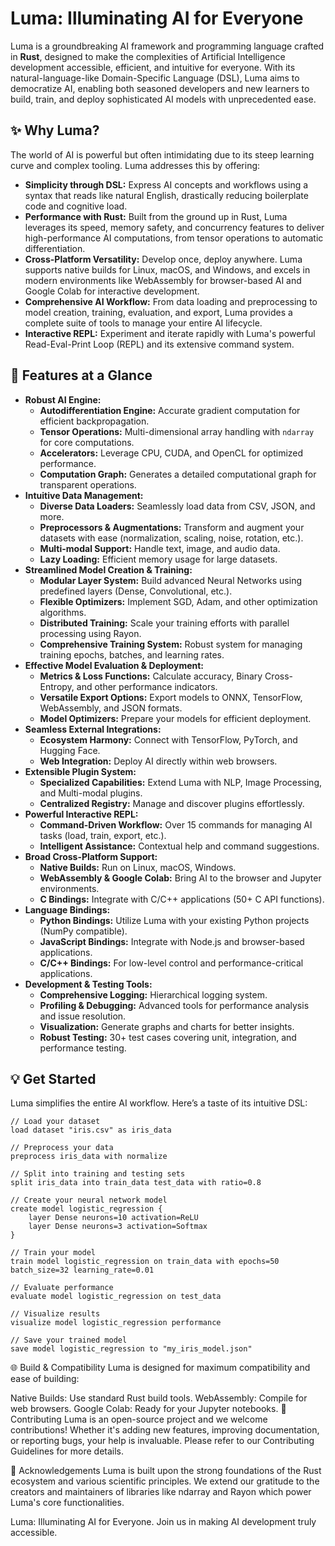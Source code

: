 # Luma: Illuminating AI for Everyone

Luma is a groundbreaking AI framework and programming language crafted in **Rust**, designed to make the complexities of Artificial Intelligence development accessible, efficient, and intuitive for everyone. With its natural-language-like Domain-Specific Language (DSL), Luma aims to democratize AI, enabling both seasoned developers and new learners to build, train, and deploy sophisticated AI models with unprecedented ease.

## ✨ Why Luma?

The world of AI is powerful but often intimidating due to its steep learning curve and complex tooling. Luma addresses this by offering:

* **Simplicity through DSL:** Express AI concepts and workflows using a syntax that reads like natural English, drastically reducing boilerplate code and cognitive load.
* **Performance with Rust:** Built from the ground up in Rust, Luma leverages its speed, memory safety, and concurrency features to deliver high-performance AI computations, from tensor operations to automatic differentiation.
* **Cross-Platform Versatility:** Develop once, deploy anywhere. Luma supports native builds for Linux, macOS, and Windows, and excels in modern environments like WebAssembly for browser-based AI and Google Colab for interactive development.
* **Comprehensive AI Workflow:** From data loading and preprocessing to model creation, training, evaluation, and export, Luma provides a complete suite of tools to manage your entire AI lifecycle.
* **Interactive REPL:** Experiment and iterate rapidly with Luma's powerful Read-Eval-Print Loop (REPL) and its extensive command system.

## 🚀 Features at a Glance

* **Robust AI Engine:**
    * **Autodifferentiation Engine:** Accurate gradient computation for efficient backpropagation.
    * **Tensor Operations:** Multi-dimensional array handling with `ndarray` for core computations.
    * **Accelerators:** Leverage CPU, CUDA, and OpenCL for optimized performance.
    * **Computation Graph:** Generates a detailed computational graph for transparent operations.
* **Intuitive Data Management:**
    * **Diverse Data Loaders:** Seamlessly load data from CSV, JSON, and more.
    * **Preprocessors & Augmentations:** Transform and augment your datasets with ease (normalization, scaling, noise, rotation, etc.).
    * **Multi-modal Support:** Handle text, image, and audio data.
    * **Lazy Loading:** Efficient memory usage for large datasets.
* **Streamlined Model Creation & Training:**
    * **Modular Layer System:** Build advanced Neural Networks using predefined layers (Dense, Convolutional, etc.).
    * **Flexible Optimizers:** Implement SGD, Adam, and other optimization algorithms.
    * **Distributed Training:** Scale your training efforts with parallel processing using Rayon.
    * **Comprehensive Training System:** Robust system for managing training epochs, batches, and learning rates.
* **Effective Model Evaluation & Deployment:**
    * **Metrics & Loss Functions:** Calculate accuracy, Binary Cross-Entropy, and other performance indicators.
    * **Versatile Export Options:** Export models to ONNX, TensorFlow, WebAssembly, and JSON formats.
    * **Model Optimizers:** Prepare your models for efficient deployment.
* **Seamless External Integrations:**
    * **Ecosystem Harmony:** Connect with TensorFlow, PyTorch, and Hugging Face.
    * **Web Integration:** Deploy AI directly within web browsers.
* **Extensible Plugin System:**
    * **Specialized Capabilities:** Extend Luma with NLP, Image Processing, and Multi-modal plugins.
    * **Centralized Registry:** Manage and discover plugins effortlessly.
* **Powerful Interactive REPL:**
    * **Command-Driven Workflow:** Over 15 commands for managing AI tasks (load, train, export, etc.).
    * **Intelligent Assistance:** Contextual help and command suggestions.
* **Broad Cross-Platform Support:**
    * **Native Builds:** Run on Linux, macOS, Windows.
    * **WebAssembly & Google Colab:** Bring AI to the browser and Jupyter environments.
    * **C Bindings:** Integrate with C/C++ applications (50+ C API functions).
* **Language Bindings:**
    * **Python Bindings:** Utilize Luma with your existing Python projects (NumPy compatible).
    * **JavaScript Bindings:** Integrate with Node.js and browser-based applications.
    * **C/C++ Bindings:** For low-level control and performance-critical applications.
* **Development & Testing Tools:**
    * **Comprehensive Logging:** Hierarchical logging system.
    * **Profiling & Debugging:** Advanced tools for performance analysis and issue resolution.
    * **Visualization:** Generate graphs and charts for better insights.
    * **Robust Testing:** 30+ test cases covering unit, integration, and performance testing.

## 💡 Get Started

Luma simplifies the entire AI workflow. Here’s a taste of its intuitive DSL:

```luma
// Load your dataset
load dataset "iris.csv" as iris_data

// Preprocess your data
preprocess iris_data with normalize

// Split into training and testing sets
split iris_data into train_data test_data with ratio=0.8

// Create your neural network model
create model logistic_regression {
    layer Dense neurons=10 activation=ReLU
    layer Dense neurons=3 activation=Softmax
}

// Train your model
train model logistic_regression on train_data with epochs=50 batch_size=32 learning_rate=0.01

// Evaluate performance
evaluate model logistic_regression on test_data

// Visualize results
visualize model logistic_regression performance

// Save your trained model
save model logistic_regression to "my_iris_model.json"
```
🌐 Build & Compatibility
Luma is designed for maximum compatibility and ease of building:

Native Builds: Use standard Rust build tools.
WebAssembly: Compile for web browsers.
Google Colab: Ready for your Jupyter notebooks.
🤝 Contributing
Luma is an open-source project and we welcome contributions! Whether it's adding new features, improving documentation, or reporting bugs, your help is invaluable. Please refer to our Contributing Guidelines for more details.

🙏 Acknowledgements
Luma is built upon the strong foundations of the Rust ecosystem and various scientific principles. We extend our gratitude to the creators and maintainers of libraries like ndarray and Rayon which power Luma's core functionalities.

Luma: Illuminating AI for Everyone. Join us in making AI development truly accessible.

